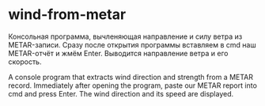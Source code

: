 # wind-from-metar
Консольная программа, вычленяющая направление и силу ветра из METAR-записи.
Сразу после открытия программы вставляем в cmd наш METAR-отчёт и жмём Enter. Выводится направление ветра и его скорость.

A console program that extracts wind direction and strength from a METAR record.
Immediately after opening the program, paste our METAR report into cmd and press Enter. The wind direction and its speed are displayed.

